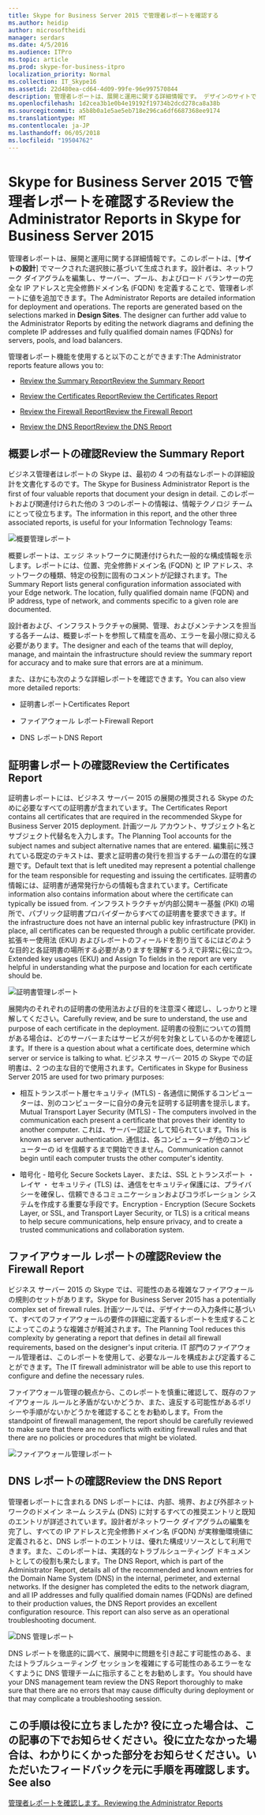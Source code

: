 ```yaml
---
title: Skype for Business Server 2015 で管理者レポートを確認する
ms.author: heidip
author: microsoftheidi
manager: serdars
ms.date: 4/5/2016
ms.audience: ITPro
ms.topic: article
ms.prod: skype-for-business-itpro
localization_priority: Normal
ms.collection: IT_Skype16
ms.assetid: 22d480ea-cd64-4d09-99fe-96e997570844
description: 管理者レポートは、展開と運用に関する詳細情報です。 デザインのサイトでの選択に基づいてレポートが生成されます。 設計者は、ネットワーク ダイアグラムを編集し、サーバー、プール、およびロード バランサーの完全な IP アドレスと完全修飾ドメイン名 (FQDN) を定義することで、管理者レポートに値を追加できます。
ms.openlocfilehash: 1d2cea3b1e0b4e19192f19734b2dcd278ca8a38b
ms.sourcegitcommit: a5b8b0a1e5ae5eb718e296ca6df6687368ee9174
ms.translationtype: MT
ms.contentlocale: ja-JP
ms.lasthandoff: 06/05/2018
ms.locfileid: "19504762"
---
```

# <a name="review-the-administrator-reports-in-skype-for-business-server-2015"></a><span data-ttu-id="0e186-105">Skype for Business Server 2015 で管理者レポートを確認する</span><span class="sxs-lookup"><span data-stu-id="0e186-105">Review the Administrator Reports in Skype for Business Server 2015</span></span>
 
<span data-ttu-id="0e186-p102">管理者レポートは、展開と運用に関する詳細情報です。このレポートは、[**サイトの設計**] でマークされた選択肢に基づいて生成されます。設計者は、ネットワーク ダイアグラムを編集し、サーバー、プール、およびロード バランサーの完全な IP アドレスと完全修飾ドメイン名 (FQDN) を定義することで、管理者レポートに値を追加できます。</span><span class="sxs-lookup"><span data-stu-id="0e186-p102">The Administrator Reports are detailed information for deployment and operations. The reports are generated based on the selections marked in **Design Sites**. The designer can further add value to the Administrator Reports by editing the network diagrams and defining the complete IP addresses and fully qualified domain names (FQDNs) for servers, pools, and load balancers.</span></span>
  
<span data-ttu-id="0e186-109">管理者レポート機能を使用すると以下のことができます:</span><span class="sxs-lookup"><span data-stu-id="0e186-109">The Administrator reports feature allows you to:</span></span>
  
- [<span data-ttu-id="0e186-110">Review the Summary Report</span><span class="sxs-lookup"><span data-stu-id="0e186-110">Review the Summary Report</span></span>](review-the-administrator-reports.md#Summary_report)
    
- [<span data-ttu-id="0e186-111">Review the Certificates Report</span><span class="sxs-lookup"><span data-stu-id="0e186-111">Review the Certificates Report</span></span>](review-the-administrator-reports.md#Certificates_Report)
    
- [<span data-ttu-id="0e186-112">Review the Firewall Report</span><span class="sxs-lookup"><span data-stu-id="0e186-112">Review the Firewall Report</span></span>](review-the-administrator-reports.md#Firewall_report)
    
- [<span data-ttu-id="0e186-113">Review the DNS Report</span><span class="sxs-lookup"><span data-stu-id="0e186-113">Review the DNS Report</span></span>](review-the-administrator-reports.md#DNS_Report)
    
## <a name="review-the-summary-report"></a><span data-ttu-id="0e186-114">概要レポートの確認</span><span class="sxs-lookup"><span data-stu-id="0e186-114">Review the Summary Report</span></span>
<span data-ttu-id="0e186-115"><a name="Summary_report"> </a></span><span class="sxs-lookup"><span data-stu-id="0e186-115"></span></span>

<span data-ttu-id="0e186-116">ビジネス管理者はレポートの Skype は、最初の 4 つの有益なレポートの詳細設計を文書化するのです。</span><span class="sxs-lookup"><span data-stu-id="0e186-116">The Skype for Business Administrator Report is the first of four valuable reports that document your design in detail.</span></span> <span data-ttu-id="0e186-117">このレポートおよび関連付けられた他の 3 つのレポートの情報は、情報テクノロジ チームにとって役立ちます。</span><span class="sxs-lookup"><span data-stu-id="0e186-117">The information in this report, and the other three associated reports, is useful for your Information Technology Teams:</span></span>
  
![概要管理レポート](../../media/General_Summary_Report_Admin_Report.png)
  
<span data-ttu-id="0e186-p104">概要レポートは、エッジ ネットワークに関連付けられた一般的な構成情報を示します。レポートには、位置、完全修飾ドメイン名 (FQDN) と IP アドレス、ネットワークの種類、特定の役割に固有のコメントが記録されます。</span><span class="sxs-lookup"><span data-stu-id="0e186-p104">The Summary Report lists general configuration information associated with your Edge network. The location, fully qualified domain name (FQDN) and IP address, type of network, and comments specific to a given role are documented.</span></span>
  
<span data-ttu-id="0e186-121">設計者および、インフラストラクチャの展開、管理、およびメンテナンスを担当する各チームは、概要レポートを参照して精度を高め、エラーを最小限に抑える必要があります。</span><span class="sxs-lookup"><span data-stu-id="0e186-121">The designer and each of the teams that will deploy, manage, and maintain the infrastructure should review the summary report for accuracy and to make sure that errors are at a minimum.</span></span>
  
<span data-ttu-id="0e186-122">また、ほかにも次のような詳細レポートを確認できます。</span><span class="sxs-lookup"><span data-stu-id="0e186-122">You can also view more detailed reports:</span></span>
  
- <span data-ttu-id="0e186-123">証明書レポート</span><span class="sxs-lookup"><span data-stu-id="0e186-123">Certificates Report</span></span>
    
- <span data-ttu-id="0e186-124">ファイアウォール レポート</span><span class="sxs-lookup"><span data-stu-id="0e186-124">Firewall Report</span></span>
    
- <span data-ttu-id="0e186-125">DNS レポート</span><span class="sxs-lookup"><span data-stu-id="0e186-125">DNS Report</span></span>
    
## <a name="review-the-certificates-report"></a><span data-ttu-id="0e186-126">証明書レポートの確認</span><span class="sxs-lookup"><span data-stu-id="0e186-126">Review the Certificates Report</span></span>
<span data-ttu-id="0e186-127"><a name="Certificates_Report"> </a></span><span class="sxs-lookup"><span data-stu-id="0e186-127"></span></span>

<span data-ttu-id="0e186-128">証明書レポートには、ビジネス サーバー 2015 の展開の推奨される Skype のために必要なすべての証明書が含まれています。</span><span class="sxs-lookup"><span data-stu-id="0e186-128">The Certificates Report contains all certificates that are required in the recommended Skype for Business Server 2015 deployment.</span></span> <span data-ttu-id="0e186-129">計画ツール アカウント、サブジェクト名とサブジェクト代替名を入力します。</span><span class="sxs-lookup"><span data-stu-id="0e186-129">The Planning Tool accounts for the subject names and subject alternative names that are entered.</span></span> <span data-ttu-id="0e186-130">編集前に残されている既定のテキストは、要求と証明書の発行を担当するチームの潜在的な課題です。</span><span class="sxs-lookup"><span data-stu-id="0e186-130">Default text that is left unedited may represent a potential challenge for the team responsible for requesting and issuing the certificates.</span></span> <span data-ttu-id="0e186-131">証明書の情報には、証明書が通常発行からの情報も含まれています。</span><span class="sxs-lookup"><span data-stu-id="0e186-131">Certificate information also contains information about where the certificate can typically be issued from.</span></span> <span data-ttu-id="0e186-132">インフラストラクチャが内部公開キー基盤 (PKI) の場所で、パブリック証明書プロバイダーからすべての証明書を要求できます。</span><span class="sxs-lookup"><span data-stu-id="0e186-132">If the infrastructure does not have an internal public key infrastructure (PKI) in place, all certificates can be requested through a public certificate provider.</span></span> <span data-ttu-id="0e186-133">拡張キー使用法 (EKU) およびレポートのフィールドを割り当てるにはどのような目的と各証明書の場所する必要がありますを理解するうえで非常に役に立つ。</span><span class="sxs-lookup"><span data-stu-id="0e186-133">Extended key usages (EKU) and Assign To fields in the report are very helpful in understanding what the purpose and location for each certificate should be.</span></span> 
  
![証明書管理レポート](../../media/Certificates_Report_Admin_Report.png)
  
<span data-ttu-id="0e186-135">展開内のそれぞれの証明書の使用法および目的を注意深く確認し、しっかりと理解してください。</span><span class="sxs-lookup"><span data-stu-id="0e186-135">Carefully review, and be sure to understand, the use and purpose of each certificate in the deployment.</span></span> <span data-ttu-id="0e186-136">証明書の役割についての質問がある場合は、どのサーバーまたはサービスが何を対象としているのかを確認します。</span><span class="sxs-lookup"><span data-stu-id="0e186-136">If there is a question about what a certificate does, determine which server or service is talking to what.</span></span> <span data-ttu-id="0e186-137">ビジネス サーバー 2015 の Skype での証明書は、2 つの主な目的で使用されます。</span><span class="sxs-lookup"><span data-stu-id="0e186-137">Certificates in Skype for Business Server 2015 are used for two primary purposes:</span></span>
  
- <span data-ttu-id="0e186-138">相互トランスポート層セキュリティ (MTLS) - 各通信に関係するコンピューターは、別のコンピューターに自分の身元を証明する証明書を提示します。</span><span class="sxs-lookup"><span data-stu-id="0e186-138">Mutual Transport Layer Security (MTLS) - The computers involved in the communication each present a certificate that proves their identity to another computer.</span></span> <span data-ttu-id="0e186-139">これは、サーバー認証として知られています。</span><span class="sxs-lookup"><span data-stu-id="0e186-139">This is known as server authentication.</span></span> <span data-ttu-id="0e186-140">通信は、各コンピューターが他のコンピューターの id を信頼するまで開始できません。</span><span class="sxs-lookup"><span data-stu-id="0e186-140">Communication cannot begin until each computer trusts the other computer's identity.</span></span>
    
- <span data-ttu-id="0e186-141">暗号化 - 暗号化 Secure Sockets Layer、または、SSL とトランスポート ・ レイヤ ・ セキュリティ (TLS) は、通信をセキュリティ保護には、プライバシーを確保し、信頼できるコミュニケーションおよびコラボレーション システムを作成する重要な手段です。</span><span class="sxs-lookup"><span data-stu-id="0e186-141">Encryption - Encryption (Secure Sockets Layer, or SSL, and Transport Layer Security, or TLS) is a critical means to help secure communications, help ensure privacy, and to create a trusted communications and collaboration system.</span></span>
    
## <a name="review-the-firewall-report"></a><span data-ttu-id="0e186-142">ファイアウォール レポートの確認</span><span class="sxs-lookup"><span data-stu-id="0e186-142">Review the Firewall Report</span></span>
<span data-ttu-id="0e186-143"><a name="Firewall_report"> </a></span><span class="sxs-lookup"><span data-stu-id="0e186-143"></span></span>

<span data-ttu-id="0e186-144">ビジネス サーバー 2015 の Skype では、可能性のある複雑なファイアウォールの規則のセットがあります。</span><span class="sxs-lookup"><span data-stu-id="0e186-144">Skype for Business Server 2015 has a potentially complex set of firewall rules.</span></span> <span data-ttu-id="0e186-145">計画ツールでは、デザイナーの入力条件に基づいて、すべてのファイアウォールの要件の詳細に定義するレポートを生成することによってこのような複雑さが軽減されます。</span><span class="sxs-lookup"><span data-stu-id="0e186-145">The Planning Tool reduces this complexity by generating a report that defines in detail all firewall requirements, based on the designer's input criteria.</span></span> <span data-ttu-id="0e186-146">IT 部門のファイアウォール管理者は、このレポートを使用して、必要なルールを構成および定義することができます。</span><span class="sxs-lookup"><span data-stu-id="0e186-146">The IT firewall administrator will be able to use this report to configure and define the necessary rules.</span></span>
  
<span data-ttu-id="0e186-147">ファイアウォール管理の観点から、このレポートを慎重に確認して、既存のファイアウォール ルールと矛盾がないかどうか、また、違反する可能性があるポリシーや手順がないかどうかを確認することをお勧めします。</span><span class="sxs-lookup"><span data-stu-id="0e186-147">From the standpoint of firewall management, the report should be carefully reviewed to make sure that there are no conflicts with exiting firewall rules and that there are no policies or procedures that might be violated.</span></span>
  
![ファイアウォール管理レポート](../../media/Firewall_Report_Admin_Report.png)
  
## <a name="review-the-dns-report"></a><span data-ttu-id="0e186-149">DNS レポートの確認</span><span class="sxs-lookup"><span data-stu-id="0e186-149">Review the DNS Report</span></span>
<span data-ttu-id="0e186-150"><a name="DNS_Report"> </a></span><span class="sxs-lookup"><span data-stu-id="0e186-150"></span></span>

<span data-ttu-id="0e186-p109">管理者レポートに含まれる DNS レポートには、内部、境界、および外部ネットワークのドメイン ネーム システム (DNS) に対するすべての推奨エントリと既知のエントリが詳述されています。設計者がネットワーク ダイアグラムの編集を完了し、すべての IP アドレスと完全修飾ドメイン名 (FQDN) が実稼働環境値に定義されると、DNS レポートのエントリは、優れた構成リソースとして利用できます。また、このレポートは、実践的なトラブルシューティング ドキュメントとしての役割も果たします。</span><span class="sxs-lookup"><span data-stu-id="0e186-p109">The DNS Report, which is part of the Administrator Report, details all of the recommended and known entries for the Domain Name System (DNS) in the internal, perimeter, and external networks. If the designer has completed the edits to the network diagram, and all IP addresses and fully qualified domain names (FQDNs) are defined to their production values, the DNS Report provides an excellent configuration resource. This report can also serve as an operational troubleshooting document.</span></span>
  
![DNS 管理レポート](../../media/DNS_Report_Admin_Report.png)
  
<span data-ttu-id="0e186-155">DNS レポートを徹底的に調べて、展開中に問題を引き起こす可能性のある、またはトラブルシューティング セッションを複雑にする可能性のあるエラーをなくすように DNS 管理チームに指示することをお勧めします。</span><span class="sxs-lookup"><span data-stu-id="0e186-155">You should have your DNS management team review the DNS Report thoroughly to make sure that there are no errors that may cause difficulty during deployment or that may complicate a troubleshooting session.</span></span>
  
## <a name="see-also"></a><span data-ttu-id="0e186-156">この手順は役に立ちましたか? 役に立った場合は、この記事の下でお知らせください。役に立たなかった場合は、わかりにくかった部分をお知らせください。いただいたフィードバックを元に手順を再確認します。</span><span class="sxs-lookup"><span data-stu-id="0e186-156">See also</span></span>
<span data-ttu-id="0e186-157"><a name="DNS_Report"> </a></span><span class="sxs-lookup"><span data-stu-id="0e186-157"></span></span>

[<span data-ttu-id="0e186-158">管理者レポートを確認します。</span><span class="sxs-lookup"><span data-stu-id="0e186-158">Reviewing the Administrator Reports</span></span>](http://technet.microsoft.com/library/1dee56a9-a033-4201-9765-e3469bd7d3e3.aspx)